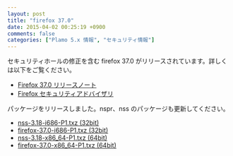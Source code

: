 ```yaml
---
layout: post
title: "firefox 37.0"
date: 2015-04-02 00:25:19 +0900
comments: false
categories: ["Plamo 5.x 情報", "セキュリティ情報"]
---
```

セキュリティホールの修正を含む firefox 37.0 がリリースされています。詳しくは以下をご覧ください。

* [Firefox 37.0 リリースノート](http://www.mozilla.jp/firefox/37.0/releasenotes/)
* [Firefox セキュリティアドバイザリ](http://www.mozilla-japan.org/security/known-vulnerabilities/firefox.html)

パッケージをリリースしました。nspr、nss のパッケージも更新してください。

* [nss-3.18-i686-P1.txz (32bit)](ftp://plamo.linet.gr.jp/pub/Plamo-5.x/x86/plamo/04_xapps/nss-3.18-i686-P1.txz)
* [firefox-37.0-i686-P1.txz (32bit)](ftp://plamo.linet.gr.jp/pub/Plamo-5.x/x86/plamo/04_xapps/firefox-37.0-i686-P1.txz)
* [nss-3.18-x86_64-P1.txz (64bit)](ftp://plamo.linet.gr.jp/pub/Plamo-5.x/x86_64/plamo/04_xapps/nss-3.18-x86_64-P1.txz)
* [firefox-37.0-x86_64-P1.txz (64bit)](ftp://plamo.linet.gr.jp/pub/Plamo-5.x/x86_64/plamo/04_xapps/firefox-37.0-x86_64-P1.txz)
